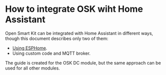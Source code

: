 # How to integrate OSK wiht Home Assistant

Open Smart Kit can be integrated with Home Assistant in different ways, though this document describes only two of them:

- [Using ESPHome](ESPHome/README.md).
- Using custom code and MQTT broker.

The guide is created for the OSK DC module, but the same approach can be used for all other modules.
